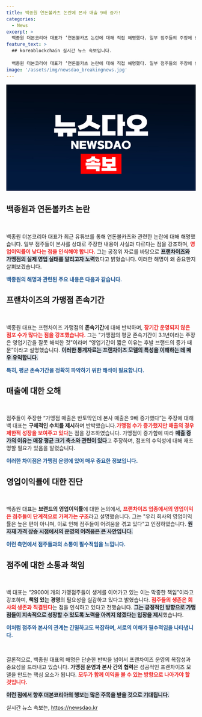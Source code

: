 ```yaml
---
title: 백종원 연돈볼카츠 논란에 본사 매출 9배 증가!
categories:
  - News
excerpt: >
  백종원 더본코리아 대표가 ‘연돈볼카츠 논란에 대해 직접 해명했다. 일부 점주들의 주장에 반박하며, 장기적 성장 가능성을 강조하고 가맹점주들의 생명줄을 지키기 위한 노력을 다짐했다. 영상 클릭으로 진실을 확인해보세요!
feature_text: >
  ## koreablockchain 실시간 뉴스 속보입니다.

  백종원 더본코리아 대표가 ‘연돈볼카츠 논란에 대해 직접 해명했다. 일부 점주들의 주장에 반박하며, 장기적 성장 가능성을 강조하고 가맹점주들의 생명줄을 지키기 위한 노력을 다짐했다. 영상 클릭으로 진실을 확인해보세요!
image: '/assets/img/newsdao_breakingnews.jpg'
---
```


<p><img src="/assets/img/newsdao_breakingnews.jpg" alt="koreablockchain 속보" /></p>

<h2 data-ke-size="size26">백종원과 연돈볼카츠 논란</h2>

<p data-ke-size="size16">&nbsp;</p>

<p>백종원 더본코리아 대표가 최근 유튜브를 통해 연돈볼카츠와 관련한 논란에 대해 해명했습니다. 일부 점주들이 본사를 상대로 주장한 내용이 사실과 다르다는 점을 강조하며, <b><span style="color: #ee2323;">영업이익률이 낮다는 점을 인식해야 합니다.</span></b> 그는 공정위 자료를 바탕으로 <b><span style="background-color: #21538527;">프랜차이즈와 가맹점의 실제 영업 실태를 알리고자 노력</span></b>했다고 밝혔습니다. 이러한 해명이 왜 중요한지 살펴보겠습니다.</p>

<p><b><span style="color: #1a5490;">백종원의 해명과 관련된 주요 내용은 다음과 같습니다.</span></b> </p>

<h2 data-ke-size="size26">프랜차이즈의 가맹점 존속기간</h2>

<p data-ke-size="size16">&nbsp;</p>

<p>백종원 대표는 프랜차이즈 가맹점의 <b>존속기간</b>에 대해 반박하며, <b><span style="color: #ee2323;">장기간 운영되지 않은 점포 수가 많다는 점을 강조했습니다.</span></b> 그는 "가맹점의 평균 존속기간이 3.1년이라는 주장은 영업기간을 잘못 해석한 것"이라며 “영업기간이 짧은 이유는 후발 브랜드의 증가 때문”이라고 설명했습니다. <b><span style="background-color: #21538527;">이러한 통계자료는 프랜차이즈 모델의 특성을 이해하는 데 매우 유익합니다.</span></b> </p>

<p><b><span style="color: #1a5490;">특히, 평균 존속기간을 정확히 파악하기 위한 해석이 필요합니다.</span></b></p>

<h2 data-ke-size="size26">매출에 대한 오해</h2>

<p data-ke-size="size16">&nbsp;</p>

<p>점주들이 주장한 “가맹점 매출은 반토막인데 본사 매출은 9배 증가했다”는 주장에 대해 백 대표는 <b>구체적인 수치를 제시</b>하며 반박했습니다.<b><span style="color: #ee2323;">가맹점 수가 증가했지만 매출의 경우 제한적 성장을 보여주고 있다</span></b>는 점을 강조하였습니다. 가맹점이 증가함에 따라 <b><span style="background-color: #21538527;">매출 증가의 이유는 매장 평균 크기 축소와 관련이 있다</span></b>고 주장하며, 점포의 수익성에 대해 재조명할 필요가 있음을 알렸습니다.</p>

<p><b><span style="color: #1a5490;">이러한 차이점은 가맹점 운영에 있어 매우 중요한 정보입니다.</span></b></p>

<h2 data-ke-size="size26">영업이익률에 대한 진단</h2>

<p data-ke-size="size16">&nbsp;</p>

<p>백종원 대표는 <b>브랜드의 영업이익률</b>에 대한 논의에서, <b><span style="color: #ee2323;">프랜차이즈 업종에서의 영업이익은 점주들이 단계적으로 가져가는 구조</span></b>라고 설명했습니다. 그는 "우리 회사의 영업이익률은 높은 편이 아니며, 이로 인해 점주들이 어려움을 겪고 있다"고 인정하였습니다. <b><span style="background-color: #21538527;">원자재 가격 상승 시점에서의 운영의 어려움은 큰 사안입니다.</span></b> </p>

<p><b><span style="color: #1a5490;">이런 측면에서 점주들과의 소통이 필수적임을 느낍니다.</span></b></p>

<h2 data-ke-size="size26">점주에 대한 소통과 책임</h2>

<p data-ke-size="size16">&nbsp;</p>

<p>백 대표는 “2900여 개의 가맹점주들이 생계를 이어가고 있는 이는 막중한 책임”이라고 강조하며, <b>책임 있는 경영</b>의 필요성을 실감하고 있다고 밝혔습니다. <b><span style="color: #ee2323;">점주들의 생존은 회사의 생존과 직결된다</span></b>는 점을 인식하고 있다고 전했습니다. <b><span style="background-color: #21538527;">그는 긍정적인 방향으로 가맹점들이 지속적으로 성장할 수 있도록 노력을 아끼지 않겠다는 입장을 제시</span></b>했습니다.</p>

<p><b><span style="color: #1a5490;">이처럼 점주와 본사의 관계는 긴밀하고도 복잡하며, 서로의 이해가 필수적임을 나타냅니다.</span></b></p>

<p data-ke-size="size16">&nbsp;</p>

<p>결론적으로, 백종원 대표의 해명은 단순한 반박을 넘어서 프랜차이즈 운영의 복잡성과 중요성을 드러내고 있습니다. <b>가맹점 운영과 본사 간의 협력</b>은 성공적인 프랜차이즈 모델을 만드는 핵심 요소가 됩니다. <b><span style="color: #ee2323;">모두가 함께 이익을 볼 수 있는 방향으로 나아가야 할 것입니다.</span></b> </p>

<p><b><span style="background-color: #21538527;">이런 점에서 향후 더본코리아의 행보는 많은 주목을 받을 것으로 기대됩니다.</span></b></p>
실시간 뉴스 속보는, <a href="https://newsdao.kr" rel="dofollow">https://newsdao.kr</a>


